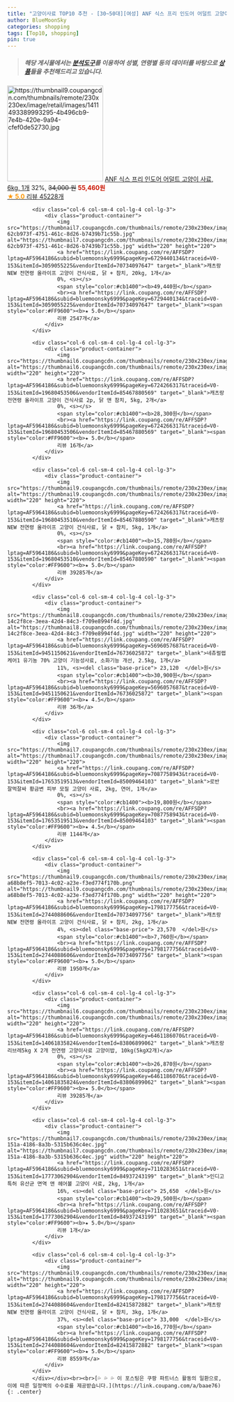 ```yaml
---
title: "고양이사료 TOP10 추천 - [30~50대][여성] ANF 식스 프리 인도어 어덜트 고양이 사료, 6kg, 1개"
author: BlueMoonSky
categories: shopping
tags: [Top10, shopping]
pin: true
---
```


> ##### 해당 게시물에서는 [**분석도구**](https://itemscout.io/)를 이용하여 **성별**, **연령별** 등의 데이터를 바탕으로 [**상품**](https://link.coupang.com/a/baae76)들을 추천해드리고 있습니다.
<div class="container"><div class="row">
            <div class="col-6 col-sm-4 col-lg-4 col-lg-3">
                <div class="product-container">
                    <img src="https://thumbnail9.coupangcdn.com/thumbnails/remote/230x230ex/image/retail/images/1411493389993295-4b496cb9-7e4b-420e-9a94-cfef0de52730.jpg" alt="https://thumbnail9.coupangcdn.com/thumbnails/remote/230x230ex/image/retail/images/1411493389993295-4b496cb9-7e4b-420e-9a94-cfef0de52730.jpg" width="220" height="220">
                    <a href="https://link.coupang.com/re/AFFSDP?lptag=AF5964186&subid=bluemoonsky6999&pageKey=3238709&traceid=V0-153&itemId=396406&vendorItemId=77938519515" target="_blank">ANF 식스 프리 인도어 어덜트 고양이 사료, 6kg, 1개</a>
                    32%, <s><del class="base-price"> 34,000  </del>원</s> 
                    <span style="color:#cb1400"><b>55,460원</b></span>
                    <br><a href="https://link.coupang.com/re/AFFSDP?lptag=AF5964186&subid=bluemoonsky6999&pageKey=3238709&traceid=V0-153&itemId=396406&vendorItemId=77938519515" target="_blank"><span style="color:#FF9600"><b>★ 5.0</b></span>
                    리뷰 45228개</a>
                </div>
            </div>
            
            <div class="col-6 col-sm-4 col-lg-4 col-lg-3">
                <div class="product-container">
                    <img src="https://thumbnail7.coupangcdn.com/thumbnails/remote/230x230ex/image/retail/images/4274035876873642-62cb973f-4751-461c-8d26-b7439b71c55b.jpg" alt="https://thumbnail7.coupangcdn.com/thumbnails/remote/230x230ex/image/retail/images/4274035876873642-62cb973f-4751-461c-8d26-b7439b71c55b.jpg" width="220" height="220">
                    <a href="https://link.coupang.com/re/AFFSDP?lptag=AF5964186&subid=bluemoonsky6999&pageKey=6729440134&traceid=V0-153&itemId=3059055225&vendorItemId=70734097647" target="_blank">캐츠랑 NEW 전연령 올라이프 고양이 건식사료, 닭 + 참치, 20kg, 1개</a>
                    0%, <s></s> 
                    <span style="color:#cb1400"><b>49,440원</b></span>
                    <br><a href="https://link.coupang.com/re/AFFSDP?lptag=AF5964186&subid=bluemoonsky6999&pageKey=6729440134&traceid=V0-153&itemId=3059055225&vendorItemId=70734097647" target="_blank"><span style="color:#FF9600"><b>★ 5.0</b></span>
                    리뷰 2547개</a>
                </div>
            </div>
            
            <div class="col-6 col-sm-4 col-lg-4 col-lg-3">
                <div class="product-container">
                    <img src="https://thumbnail6.coupangcdn.com/thumbnails/remote/230x230ex/image/vendor_inventory/4d73/b8bc6b96b41ad0df5a1d09926fba6f9729d95bfe1d2e81af77eb8e588be0.jpg" alt="https://thumbnail6.coupangcdn.com/thumbnails/remote/230x230ex/image/vendor_inventory/4d73/b8bc6b96b41ad0df5a1d09926fba6f9729d95bfe1d2e81af77eb8e588be0.jpg" width="220" height="220">
                    <a href="https://link.coupang.com/re/AFFSDP?lptag=AF5964186&subid=bluemoonsky6999&pageKey=6724266317&traceid=V0-153&itemId=19680453506&vendorItemId=85467880569" target="_blank">캐츠랑 전연령 올라이프 고양이 건식사료 2p, 닭 앤 참치, 5kg, 2개</a>
                    0%, <s></s> 
                    <span style="color:#cb1400"><b>28,300원</b></span>
                    <br><a href="https://link.coupang.com/re/AFFSDP?lptag=AF5964186&subid=bluemoonsky6999&pageKey=6724266317&traceid=V0-153&itemId=19680453506&vendorItemId=85467880569" target="_blank"><span style="color:#FF9600"><b>★ 5.0</b></span>
                    리뷰 16개</a>
                </div>
            </div>
            
            <div class="col-6 col-sm-4 col-lg-4 col-lg-3">
                <div class="product-container">
                    <img src="https://thumbnail9.coupangcdn.com/thumbnails/remote/230x230ex/image/vendor_inventory/77de/19c483aeb94735b8989d3edea67a831934235eb2fd588cbd5330d5225732.jpg" alt="https://thumbnail9.coupangcdn.com/thumbnails/remote/230x230ex/image/vendor_inventory/77de/19c483aeb94735b8989d3edea67a831934235eb2fd588cbd5330d5225732.jpg" width="220" height="220">
                    <a href="https://link.coupang.com/re/AFFSDP?lptag=AF5964186&subid=bluemoonsky6999&pageKey=6724266317&traceid=V0-153&itemId=19680453510&vendorItemId=85467880590" target="_blank">캐츠랑 NEW 전연령 올라이프 고양이 건식사료, 닭 + 참치, 5kg, 1개</a>
                    0%, <s></s> 
                    <span style="color:#cb1400"><b>15,780원</b></span>
                    <br><a href="https://link.coupang.com/re/AFFSDP?lptag=AF5964186&subid=bluemoonsky6999&pageKey=6724266317&traceid=V0-153&itemId=19680453510&vendorItemId=85467880590" target="_blank"><span style="color:#FF9600"><b>★ 5.0</b></span>
                    리뷰 39285개</a>
                </div>
            </div>
            
            <div class="col-6 col-sm-4 col-lg-4 col-lg-3">
                <div class="product-container">
                    <img src="https://thumbnail8.coupangcdn.com/thumbnails/remote/230x230ex/image/retail/images/8403509017401645-14c2f8ce-3eea-42d4-84c3-f709e8994f4d.jpg" alt="https://thumbnail8.coupangcdn.com/thumbnails/remote/230x230ex/image/retail/images/8403509017401645-14c2f8ce-3eea-42d4-84c3-f709e8994f4d.jpg" width="220" height="220">
                    <a href="https://link.coupang.com/re/AFFSDP?lptag=AF5964186&subid=bluemoonsky6999&pageKey=5696057687&traceid=V0-153&itemId=9451150621&vendorItemId=76736025872" target="_blank">네츄럴랩 케어1 유기농 70% 고양이 기능성사료, 소화기능 개선, 2.5kg, 1개</a>
                    11%, <s><del class="base-price"> 23,120  </del>원</s> 
                    <span style="color:#cb1400"><b>30,900원</b></span>
                    <br><a href="https://link.coupang.com/re/AFFSDP?lptag=AF5964186&subid=bluemoonsky6999&pageKey=5696057687&traceid=V0-153&itemId=9451150621&vendorItemId=76736025872" target="_blank"><span style="color:#FF9600"><b>★ 4.5</b></span>
                    리뷰 36개</a>
                </div>
            </div>
            
            <div class="col-6 col-sm-4 col-lg-4 col-lg-3">
                <div class="product-container">
                    <img src="https://thumbnail7.coupangcdn.com/thumbnails/remote/230x230ex/image/vendor_inventory/7f44/0f050a1bbc5c1226daff4565b79a6c3af8a7e1771ef8a3a9e773b20f6859.jpg" alt="https://thumbnail7.coupangcdn.com/thumbnails/remote/230x230ex/image/vendor_inventory/7f44/0f050a1bbc5c1226daff4565b79a6c3af8a7e1771ef8a3a9e773b20f6859.jpg" width="220" height="220">
                    <a href="https://link.coupang.com/re/AFFSDP?lptag=AF5964186&subid=bluemoonsky6999&pageKey=7087758943&traceid=V0-153&itemId=17653519513&vendorItemId=85009464103" target="_blank">로반 잘먹잘싸 황금변 피부 모질 고양이 사료, 2kg, 연어, 1개</a>
                    0%, <s></s> 
                    <span style="color:#cb1400"><b>19,800원</b></span>
                    <br><a href="https://link.coupang.com/re/AFFSDP?lptag=AF5964186&subid=bluemoonsky6999&pageKey=7087758943&traceid=V0-153&itemId=17653519513&vendorItemId=85009464103" target="_blank"><span style="color:#FF9600"><b>★ 4.5</b></span>
                    리뷰 1144개</a>
                </div>
            </div>
            
            <div class="col-6 col-sm-4 col-lg-4 col-lg-3">
                <div class="product-container">
                    <img src="https://thumbnail9.coupangcdn.com/thumbnails/remote/230x230ex/image/retail/images/88911945024575-a68b8ef5-7013-4c02-a23e-f3ed774f170b.png" alt="https://thumbnail9.coupangcdn.com/thumbnails/remote/230x230ex/image/retail/images/88911945024575-a68b8ef5-7013-4c02-a23e-f3ed774f170b.png" width="220" height="220">
                    <a href="https://link.coupang.com/re/AFFSDP?lptag=AF5964186&subid=bluemoonsky6999&pageKey=1798177756&traceid=V0-153&itemId=2744088606&vendorItemId=70734097756" target="_blank">캐츠랑 NEW 전연령 올라이프 고양이 건식사료, 닭 + 참치, 2kg, 1개</a>
                    4%, <s><del class="base-price"> 23,570  </del>원</s> 
                    <span style="color:#cb1400"><b>7,760원</b></span>
                    <br><a href="https://link.coupang.com/re/AFFSDP?lptag=AF5964186&subid=bluemoonsky6999&pageKey=1798177756&traceid=V0-153&itemId=2744088606&vendorItemId=70734097756" target="_blank"><span style="color:#FF9600"><b>★ 5.0</b></span>
                    리뷰 1950개</a>
                </div>
            </div>
            
            <div class="col-6 col-sm-4 col-lg-4 col-lg-3">
                <div class="product-container">
                    <img src="https://thumbnail6.coupangcdn.com/thumbnails/remote/230x230ex/image/vendor_inventory/24cd/130bf74d36839c1182d4d3b3d4697d5b70e63b34615173b26ee1067420b1.jpg" alt="https://thumbnail6.coupangcdn.com/thumbnails/remote/230x230ex/image/vendor_inventory/24cd/130bf74d36839c1182d4d3b3d4697d5b70e63b34615173b26ee1067420b1.jpg" width="220" height="220">
                    <a href="https://link.coupang.com/re/AFFSDP?lptag=AF5964186&subid=bluemoonsky6999&pageKey=6461186070&traceid=V0-153&itemId=14061835824&vendorItemId=83806899062" target="_blank">캐츠랑 리브레5kg X 2개 전연령 고양이사료 고양이밥, 10kg(5kgX2개)</a>
                    0%, <s></s> 
                    <span style="color:#cb1400"><b>26,870원</b></span>
                    <br><a href="https://link.coupang.com/re/AFFSDP?lptag=AF5964186&subid=bluemoonsky6999&pageKey=6461186070&traceid=V0-153&itemId=14061835824&vendorItemId=83806899062" target="_blank"><span style="color:#FF9600"><b>★ 5.0</b></span>
                    리뷰 39285개</a>
                </div>
            </div>
            
            <div class="col-6 col-sm-4 col-lg-4 col-lg-3">
                <div class="product-container">
                    <img src="https://thumbnail7.coupangcdn.com/thumbnails/remote/230x230ex/image/retail/images/2023/02/01/17/1/f544fff6-151a-4186-8a3b-5315b636c4ec.jpg" alt="https://thumbnail7.coupangcdn.com/thumbnails/remote/230x230ex/image/retail/images/2023/02/01/17/1/f544fff6-151a-4186-8a3b-5315b636c4ec.jpg" width="220" height="220">
                    <a href="https://link.coupang.com/re/AFFSDP?lptag=AF5964186&subid=bluemoonsky6999&pageKey=7110283651&traceid=V0-153&itemId=17773062904&vendorItemId=84937243199" target="_blank">인디고 특허 유산균 면역 앤 헤어볼 고양이 사료, 2kg, 1개</a>
                    16%, <s><del class="base-price"> 25,650  </del>원</s> 
                    <span style="color:#cb1400"><b>29,500원</b></span>
                    <br><a href="https://link.coupang.com/re/AFFSDP?lptag=AF5964186&subid=bluemoonsky6999&pageKey=7110283651&traceid=V0-153&itemId=17773062904&vendorItemId=84937243199" target="_blank"><span style="color:#FF9600"><b>★ 5.0</b></span>
                    리뷰 1개</a>
                </div>
            </div>
            
            <div class="col-6 col-sm-4 col-lg-4 col-lg-3">
                <div class="product-container">
                    <img src="https://thumbnail9.coupangcdn.com/thumbnails/remote/230x230ex/image/vendor_inventory/3aad/bd2337625f843c5abdf688138dd3880526ffdd98b1bd58119f2455f1e2db.png" alt="https://thumbnail9.coupangcdn.com/thumbnails/remote/230x230ex/image/vendor_inventory/3aad/bd2337625f843c5abdf688138dd3880526ffdd98b1bd58119f2455f1e2db.png" width="220" height="220">
                    <a href="https://link.coupang.com/re/AFFSDP?lptag=AF5964186&subid=bluemoonsky6999&pageKey=1798177756&traceid=V0-153&itemId=2744088604&vendorItemId=82415872882" target="_blank">캐츠랑 NEW 전연령 올라이프 고양이 건식사료, 닭 + 참치, 3kg, 1개</a>
                    37%, <s><del class="base-price"> 33,000  </del>원</s> 
                    <span style="color:#cb1400"><b>16,770원</b></span>
                    <br><a href="https://link.coupang.com/re/AFFSDP?lptag=AF5964186&subid=bluemoonsky6999&pageKey=1798177756&traceid=V0-153&itemId=2744088604&vendorItemId=82415872882" target="_blank"><span style="color:#FF9600"><b>★ 5.0</b></span>
                    리뷰 8559개</a>
                </div>
            </div>
            </div></div><br><br>[💦 💦 💦 이 포스팅은 쿠팡 파트너스 활동의 일환으로, 이에 따른 일정액의 수수료를 제공받습니다.](https://link.coupang.com/a/baae76){: .center}